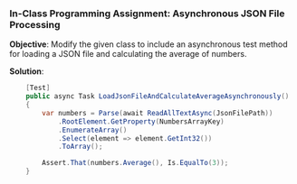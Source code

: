 ### In-Class Programming Assignment: Asynchronous JSON File Processing

**Objective**: Modify the given class to include an asynchronous test method for loading a JSON file and calculating the average of numbers.

**Solution**:
```csharp
    [Test]
    public async Task LoadJsonFileAndCalculateAverageAsynchronously()
    {
        var numbers = Parse(await ReadAllTextAsync(JsonFilePath))
            .RootElement.GetProperty(NumbersArrayKey)
            .EnumerateArray()
            .Select(element => element.GetInt32())
            .ToArray();

        Assert.That(numbers.Average(), Is.EqualTo(3));
    }
```
